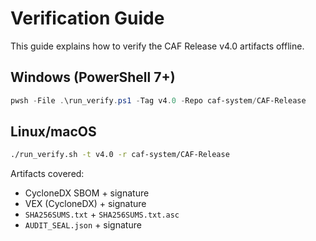 # Verification Guide

This guide explains how to verify the CAF Release v4.0 artifacts offline.

## Windows (PowerShell 7+)
```powershell
pwsh -File .\run_verify.ps1 -Tag v4.0 -Repo caf-system/CAF-Release
```

## Linux/macOS
```bash
./run_verify.sh -t v4.0 -r caf-system/CAF-Release
```

Artifacts covered:
- CycloneDX SBOM + signature
- VEX (CycloneDX) + signature
- `SHA256SUMS.txt` + `SHA256SUMS.txt.asc`
- `AUDIT_SEAL.json` + signature